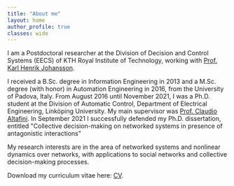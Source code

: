 ```yaml
---
title: "About me"
layout: home 
author_profile: true
classes: wide
---
```


I am a Postdoctoral researcher at the Division of Decision and Control Systems (EECS) of KTH Royal Institute of Technology, working with [Prof. Karl Henrik Johansson](https://people.kth.se/~kallej/).

I received a B.Sc. degree in Information Engineering in 2013 and a M.Sc. degree (with honor) in Automation Engineering in 2016, from the University of Padova, Italy. From August 2016 until November 2021, I was a Ph.D. student at the Division of Automatic Control, Department of Electrical Engineering, Linköping University. My main supervisor was [Prof. Claudio Altafini](https://users.isy.liu.se/en/rt/claal20/). In September 2021 I successfully defended my Ph.D.  dissertation, entitled "Collective decision-making on networked systems in presence of antagonistic interactions"

My research interests are in the area of networked systems and nonlinear dynamics over networks, with applications to social networks and collective decision-making processes.

Download my curriculum vitae here: [CV](/assets/CV-20220616.pdf).

